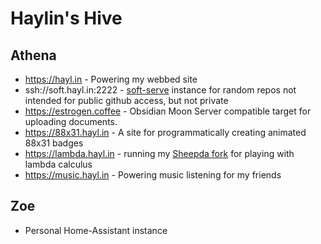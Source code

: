 # Haylin's Hive

## Athena

- https://hayl.in - Powering my webbed site
- ssh://soft.hayl.in:2222 - [soft-serve](https://github.com/charmbracelet/soft-serve) instance for random repos not intended for public github access, but not private
- https://estrogen.coffee - Obsidian Moon Server compatible target for uploading documents.
- https://88x31.hayl.in - A site for programmatically creating animated 88x31 badges
- https://lambda.hayl.in - running my [Sheepda fork](https://github.com/haylinmoore/sheepda) for playing with lambda calculus
- https://music.hayl.in - Powering music listening for my friends

## Zoe
- Personal Home-Assistant instance
